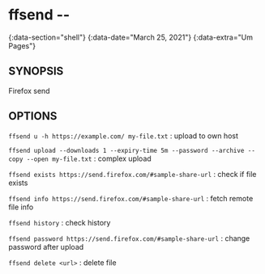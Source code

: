 # ffsend --
{:data-section="shell"}
{:data-date="March 25, 2021"}
{:data-extra="Um Pages"}

## SYNOPSIS
Firefox send

## OPTIONS

`ffsend u -h https://example.com/ my-file.txt`
: upload to own host

`ffsend upload --downloads 1 --expiry-time 5m --password --archive --copy --open my-file.txt`
: complex upload

`ffsend exists https://send.firefox.com/#sample-share-url`
: check if file exists

`ffsend info https://send.firefox.com/#sample-share-url`
: fetch remote file info

`ffsend history`
: check history

`ffsend password https://send.firefox.com/#sample-share-url`
: change password after upload

`ffsend delete <url>`
: delete file
